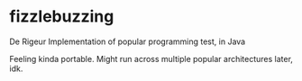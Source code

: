 # fizzlebuzzing
De Rigeur Implementation of popular programming test, in Java


Feeling kinda portable. Might run across multiple popular architectures later, idk.
